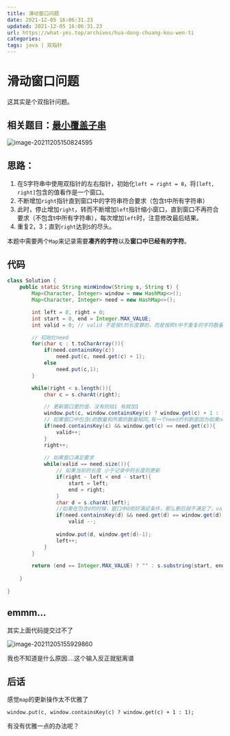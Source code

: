 ```yaml
---
title: 滑动窗口问题
date: 2021-12-05 16:06:31.23
updated: 2021-12-05 16:06:31.23
url: https://what-yes.top/archives/hua-dong-chuang-kou-wen-ti
categories: 
tags: java | 双指针
---
```


# 滑动窗口问题

这其实是个双指针问题。

## 相关题目：[最小覆盖子串](https://leetcode-cn.com/problems/minimum-window-substring/)

![image-20211205150824595](https://ryze-halo-blog.oss-cn-beijing.aliyuncs.com/halo-blog/image-20211205150824595.png)

## 思路：

1. 在S字符串中使用双指针的左右指针，初始化`left = right = 0`，将`[left, right]`包含的值看作是一个窗口。
2. 不断增加`right`指针直到窗口中的字符串符合要求（包含t中所有字符串）
3. 此时，停止增加`right`，转而不断增加`left`指针缩小窗口，直到窗口不再符合要求（不包含t中所有字符串），每次增加`left`时，注意修改最后结果。
4. 重复2，3；直到`right`达到`S`的尽头。

本题中需要两个`Map`来记录需要**凑齐的字符**以及**窗口中已经有的字符**。

## 代码

```java
class Solution {
    public static String minWindow(String s, String t) {
        Map<Character, Integer> window = new HashMap<>();
        Map<Character, Integer> need = new HashMap<>();

        int left = 0, right = 0;
        int start = 0, end = Integer.MAX_VALUE;
        int valid = 0; // valid 不是按t的长度算的，而是按照t中不重复的字符数量算的

        // 初始化need
        for(char c : t.toCharArray()){
            if(need.containsKey(c))
                need.put(c, need.get(c) + 1);
            else
                need.put(c,1);
        }

        while(right < s.length()){
            char c = s.charAt(right);

            // 更新窗口里的值，没有则给1 有就加1
            window.put(c, window.containsKey(c) ? window.get(c) + 1 : 1);
            // 如果窗口中包含c的数量和所需的数量相同,有一个need的判断是因为如果need中没有的话，get就会报错
            if(need.containsKey(c) && window.get(c) == need.get(c)){
                valid++;
            }
            right++;
			
            // 如果窗口满足要求
            while(valid == need.size()){
                // 如果当前的长度 小于记录中的长度则更新
                if(right - left < end - start){
                    start = left;
                    end = right;
                }
                char d = s.charAt(left);
                //如果在包含d的时候，窗口中d刚好满足条件，那么删后就不满足了，valid就会减1（先减1再删除）
                if(need.containsKey(d) && need.get(d) == window.get(d))
                    valid --;
                
                window.put(d, window.get(d)-1);
                left++;
            }
        }

        return (end == Integer.MAX_VALUE) ? "" : s.substring(start, end);
        
    }
        
}
```

## emmm...

其实上面代码提交过不了

![image-20211205155929860](https://ryze-halo-blog.oss-cn-beijing.aliyuncs.com/halo-blog/image-20211205155929860.png)

我也不知道是什么原因....这个输入反正就挺离谱

## 后话

感觉`map`的更新操作太不优雅了

`window.put(c, window.containsKey(c) ? window.get(c) + 1 : 1);`

有没有优雅一点的办法呢？